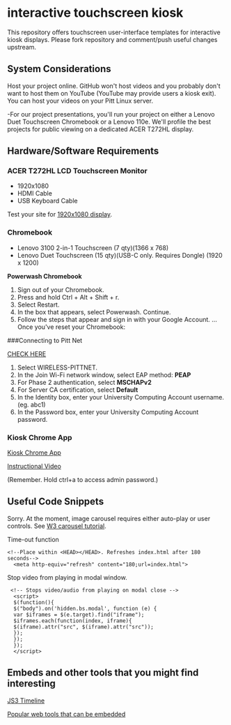 # interactive touchscreen kiosk

This repository offers touchscreen user-interface templates for interactive kiosk displays. Please fork repository and comment/push useful changes upstream.  

## System Considerations

Host your project online. GitHub won't host videos and you probably don't want to host them on YouTube (YouTube may provide users a kiosk exit). You can host your videos on your Pitt Linux server. 

-For our project presentations, you'll run your project on either a Lenovo Duet Touchscreen Chromebook or a Lenovo 110e. We'll profile the best projects for public viewing on a dedicated ACER T272HL display. 


## **Hardware/Software Requirements**

### ACER T272HL LCD Touchscreen Monitor

* 1920x1080
* HDMI Cable
* USB Keyboard Cable

Test your site for [1920x1080 display](https://karpolan.com/services/site-viewer/1920x1080/).

### Chromebook 

* Lenovo 3100 2-in-1 Touchscreen (7 qty)(1366 x 768)
* Lenovo Duet Touchscreen (15 qty)(USB-C only. Requires Dongle) (1920 x 1200)


**Powerwash Chromebook**

1. Sign out of your Chromebook.
2. Press and hold Ctrl + Alt + Shift + r.
3. Select Restart.
4. In the box that appears, select Powerwash. Continue.
5. Follow the steps that appear and sign in with your   Google Account. ...
Once you've reset your Chromebook:

###Connecting to Pitt Net

[CHECK HERE](https://www.technology.pitt.edu/help-desk/how-to-documents/pittnetwireless-configuring-acer-and-samsung-chromebooks)

1. Select WIRELESS-PITTNET.
2. In the Join Wi-Fi network window, select EAP method: **PEAP** 
3. For Phase 2 authentication, select **MSCHAPv2**
4. For Server CA certification, select **Default**
3. In the Identity box, enter your University Computing Account username. (eg. abc1)
4. In the Password box, enter your University Computing Account password.



### Kiosk Chrome App

[Kiosk Chrome App](https://chrome.google.com/webstore/detail/kiosk/afhcomalholahplbjhnmahkoekoijban)


[Instructional Video](https://youtu.be/M5US4OcVnL4) 

(Remember. Hold ctrl+a to access admin password.)



## Useful Code Snippets
 
 Sorry. At the moment, image carousel requires either auto-play or user controls. See [W3 carousel tutorial](https://www.w3schools.com/howto/howto_js_slideshow.asp).  
 
 Time-out function

```
<!--Place within <HEAD></HEAD>. Refreshes index.html after 180 seconds-->
  <meta http-equiv="refresh" content="180;url=index.html"> 
```
 
 Stop video from playing in modal window. 
 
 </script>

```
 <!-- Stops video/audio from playing on modal close -->
  <script>
  $(function(){
  $("body").on('hidden.bs.modal', function (e) {
  var $iframes = $(e.target).find("iframe");
  $iframes.each(function(index, iframe){
  $(iframe).attr("src", $(iframe).attr("src"));
  });
  });
  });
  </script>
```
 

## Embeds and other tools that you might find interesting

[JS3 Timeline](https://timeline.knightlab.com/#make)

[Popular web tools that can be embedded](https://help.edublogs.org/popular-web-tools-that-can-be-embedded/)




